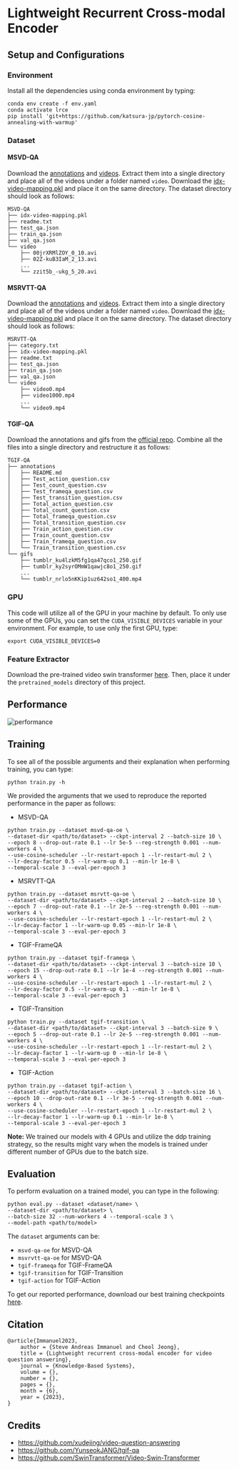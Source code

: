 # Lightweight Recurrent Cross-modal Encoder

## Setup and Configurations
### Environment
Install all the dependencies using conda environment by typing:
```
conda env create -f env.yaml
conda activate lrce
pip install 'git+https://github.com/katsura-jp/pytorch-cosine-annealing-with-warmup'
```

### Dataset
#### MSVD-QA
Download the <a href="https://mega.nz/#!QmxFwBTK!Cs7cByu_Qo42XJOsv0DjiEDMiEm8m69h60caDYnT_PQ">annotations</a> and <a href="https://www.cs.utexas.edu/users/ml/clamp/videoDescription/YouTubeClips.tar">videos</a>. Extract them into a single directory and place all of the videos under a folder named `video`. Download the <a href="https://sejonguniversity-my.sharepoint.com/:u:/g/personal/22110338_sju_ac_kr/EX4hOi2kqxRIpaJU9uHTE48BIi0XNM1CCuS_I9Cyt8LkUA?e=OxGvay">idx-video-mapping.pkl</a> and place it on the same directory. The dataset directory should look as follows:
```
MSVD-QA
├── idx-video-mapping.pkl
├── readme.txt
├── test_qa.json
├── train_qa.json
├── val_qa.json
└── video
    ├── 00jrXRMlZOY_0_10.avi
    ├── 02Z-kuB3IaM_2_13.avi
    ...
    └── zzit5b_-ukg_5_20.avi
``` 


#### MSRVTT-QA
Download the <a href="https://mega.nz/#!UnRnyb7A!es4XmqsLxl-B7MP0KAat9VibkH7J_qpKj9NcxLh8aHg">annotations</a> and <a href="https://www.mediafire.com/folder/h14iarbs62e7p/shared">videos</a>. Extract them into a single directory and place all of the videos under a folder named `video`. Download the <a href="https://sejonguniversity-my.sharepoint.com/:u:/g/personal/22110338_sju_ac_kr/EbIhKUEt5xFAiZim63043wYBIdSstocByGSfC9vK5xOihA?e=FsrrbS">idx-video-mapping.pkl</a> and place it on the same directory. The dataset directory should look as follows:
```
MSRVTT-QA
├── category.txt
├── idx-video-mapping.pkl
├── readme.txt
├── test_qa.json
├── train_qa.json
├── val_qa.json
└── video
    ├── video0.mp4
    ├── video1000.mp4
    ...
    └── video9.mp4
```
#### TGIF-QA
Download the annotations and gifs from the <a href="https://github.com/YunseokJANG/tgif-qa">official repo</a>. Combine all the files into a single directory and restructure it as follows:
```
TGIF-QA
├── annotations
│   ├── README.md
│   ├── Test_action_question.csv
│   ├── Test_count_question.csv
│   ├── Test_frameqa_question.csv
│   ├── Test_transition_question.csv
│   ├── Total_action_question.csv
│   ├── Total_count_question.csv
│   ├── Total_frameqa_question.csv
│   ├── Total_transition_question.csv
│   ├── Train_action_question.csv
│   ├── Train_count_question.csv
│   ├── Train_frameqa_question.csv
│   └── Train_transition_question.csv
└── gifs
    ├── tumblr_ku4lzkM5fg1qa47qco1_250.gif
    ├── tumblr_ky2syrOMmW1qawjc8o1_250.gif
    ...
    └── tumblr_nrlo5nKKip1uz642so1_400.mp4
```
### GPU
This code will utilize all of the GPU in your machine by default. To only use some of the GPUs, you can set the `CUDA_VISIBLE_DEVICES` variable in your environment. For example, to use only the first GPU, type:
```
export CUDA_VISIBLE_DEVICES=0
```

### Feature Extractor
Download the pre-trained video swin transformer <a href="https://github.com/SwinTransformer/storage/releases/download/v1.0.4/swin_base_patch244_window877_kinetics600_22k.pth">here</a>. Then, place it under the `pretrained_models` directory of this project.

## Performance 
![performance](https://i.imgur.com/MhEJwgf.png)
## Training
To see all of the possible arguments and their explanation when performing training, you can type:
```
python train.py -h
```

We provided the arguments that we used to reproduce the reported performance in the paper as follows:
- MSVD-QA
```
python train.py --dataset msvd-qa-oe \
--dataset-dir <path/to/dataset> --ckpt-interval 2 --batch-size 10 \
--epoch 8 --drop-out-rate 0.1 --lr 5e-5 --reg-strength 0.001 --num-workers 4 \
--use-cosine-scheduler --lr-restart-epoch 1 --lr-restart-mul 2 \
--lr-decay-factor 0.5 --lr-warm-up 0.1 --min-lr 1e-8 \
--temporal-scale 3 --eval-per-epoch 3
```

- MSRVTT-QA
```
python train.py --dataset msrvtt-qa-oe \
--dataset-dir <path/to/dataset> --ckpt-interval 2 --batch-size 10 \
--epoch 7 --drop-out-rate 0.1 --lr 2e-5 --reg-strength 0.001 --num-workers 4 \
--use-cosine-scheduler --lr-restart-epoch 1 --lr-restart-mul 2 \
--lr-decay-factor 1 --lr-warm-up 0.05 --min-lr 1e-8 \
--temporal-scale 3 --eval-per-epoch 3
```

- TGIF-FrameQA
```
python train.py --dataset tgif-frameqa \
--dataset-dir <path/to/dataset> --ckpt-interval 3 --batch-size 10 \
--epoch 15 --drop-out-rate 0.1 --lr 1e-4 --reg-strength 0.001 --num-workers 4 \
--use-cosine-scheduler --lr-restart-epoch 1 --lr-restart-mul 2 \
--lr-decay-factor 0.5 --lr-warm-up 0.1 --min-lr 1e-8 \
--temporal-scale 3 --eval-per-epoch 3
```

- TGIF-Transition
```
python train.py --dataset tgif-transition \
--dataset-dir <path/to/dataset> --ckpt-interval 3 --batch-size 9 \
--epoch 5 --drop-out-rate 0.1 --lr 2e-5 --reg-strength 0.001 --num-workers 4 \
--use-cosine-scheduler --lr-restart-epoch 1 --lr-restart-mul 2 \
--lr-decay-factor 1 --lr-warm-up 0 --min-lr 1e-8 \
--temporal-scale 3 --eval-per-epoch 3
```

- TGIF-Action
```
python train.py --dataset tgif-action \
--dataset-dir <path/to/dataset> --ckpt-interval 3 --batch-size 16 \
--epoch 10 --drop-out-rate 0.1 --lr 3e-5 --reg-strength 0.001 --num-workers 4 \
--use-cosine-scheduler --lr-restart-epoch 1 --lr-restart-mul 2 \
--lr-decay-factor 1 --lr-warm-up 0.1 --min-lr 1e-8 \
--temporal-scale 3 --eval-per-epoch 3
```

<b>Note:</b> We trained our models with 4 GPUs and utilize the ddp training strategy, so the results might vary when the models is trained under different number of GPUs due to the batch size. 

## Evaluation
To perform evaluation on a trained model, you can type in the following:
```
python eval.py --dataset <dataset/name> \
--dataset-dir <path/to/dataset> \
--batch-size 32 --num-workers 4 --temporal-scale 3 \
--model-path <path/to/model>
```
The `dataset` arguments can be:
- `msvd-qa-oe` for MSVD-QA
- `msvrvtt-qa-oe` for MSVD-QA
- `tgif-frameqa` for TGIF-FrameQA
- `tgif-transition` for TGIF-Transition
- `tgif-action` for TGIF-Action

To get our reported performance, download our best training checkpoints <a href="https://sejonguniversity-my.sharepoint.com/:f:/g/personal/22110338_sju_ac_kr/Ej-phn6QYMRFqdATVOEMt5ABj3pxNlaIGq3d63I76dhwcg?e=WtonoL">here</a>.

## Citation
```
@article{Immanuel2023,
    author = {Steve Andreas Immanuel and Cheol Jeong},
    title = {Lightweight recurrent cross-modal encoder for video question answering},
    journal = {Knowledge-Based Systems},
    volume = {},
    number = {},
    pages = {},
    month = {6},
    year = {2023},
}
```

## Credits
- https://github.com/xudejing/video-question-answering
- https://github.com/YunseokJANG/tgif-qa
- https://github.com/SwinTransformer/Video-Swin-Transformer


